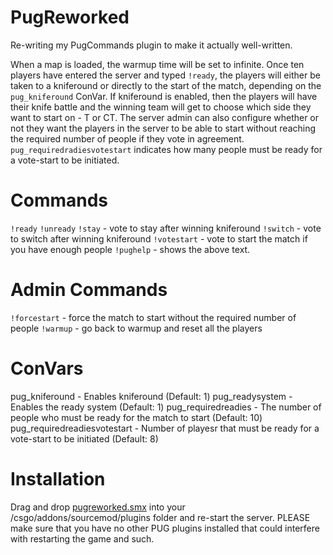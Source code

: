 # PugReworked
Re-writing my PugCommands plugin to make it actually well-written.

When a map is loaded, the warmup time will be set to infinite. Once ten players have entered the server and typed `!ready`, the players will either be taken to a kniferound or directly to the start of the match, depending on the `pug_kniferound` ConVar.
If kniferound is enabled, then the players will have their knife battle and the winning team will get to choose which side they want to start on - T or CT.
The server admin can also configure whether or not they want the players in the server to be able to start without reaching the required number of people if they vote in agreement. `pug_requiredradiesvotestart` indicates how many people must be ready for a vote-start to be initiated.

# Commands
`!ready`
`!unready`
`!stay` - vote to stay after winning kniferound
`!switch` - vote to switch after winning kniferound
`!votestart` - vote to start the match if you have enough people
`!pughelp` - shows the above text.

# Admin Commands
`!forcestart` - force the match to start without the required number of people
`!warmup` - go back to warmup and reset all the players

# ConVars
pug_kniferound - Enables kniferound (Default: 1)
pug_readysystem - Enables the ready system (Default: 1)
pug_requiredreadies - The number of people who must be ready for the match to start (Default: 10)
pug_requiredreadiesvotestart - Number of playesr that must be ready for a vote-start to be initiated (Default: 8)

# Installation
Drag and drop [pugreworked.smx](https://github.com/brennanmcmicking/PugReworked/releases/download/3.0b/pugreworked.smx) into your <server-directory>/csgo/addons/sourcemod/plugins folder and re-start the server.
PLEASE make sure that you have no other PUG plugins installed that could interfere with restarting the game and such.
